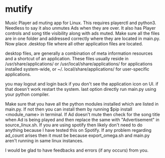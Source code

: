 # mutify
Music Player ad muting app for Linux. This requires playerctl and python3. Needless to say it also unmutes Ads when they are over. It also has Player controls and song title visibility along with ads muted. Make sure all the files are in one folder and addressed correctly where they are located in main.py. Now place .desktop file where all other application files are located.

desktop files, are generally a combination of meta information resources and a shortcut of an application. These files usually reside in /usr/share/applications/ or /usr/local/share/applications/ for applications installed system-wide, or ~/. local/share/applications/ for user-specific applications.

you may logout and login back if you don't see the application icon on UI. if that doesn't work restart the system. last option directly run main.py using your python compiler.

Make sure that you have all the python modules installed which are listed in main.py. If not then you can install them by running $pip install <module_name> in terminal. If Ad doesn't mute then check for the song title when Ad is being played and then replace the same with "Advertisement" in source_linux.sh. If you are using spotify then likely don't need to do anything because I have tested this on Spotify. If any problem regarding ad_count arises then it must be because export_omega.sh and main.py aren't running in same linux instances.

I would be glad to have feedbacks and errors (if any occurs) from you.
